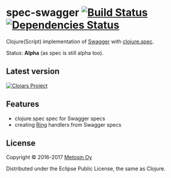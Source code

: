 # spec-swagger [![Build Status](https://travis-ci.org/metosin/spec-swagger.svg?branch=master)](https://travis-ci.org/metosin/spec-swagger) [![Dependencies Status](https://jarkeeper.com/metosin/spec-tools/status.svg)](https://jarkeeper.com/metosin/spec-swagger)

Clojure(Script) implementation of [Swagger](http://swagger.io) with [clojure.spec](http://clojure.org/about/spec).

Status: **Alpha** (as spec is still alpha too).

## Latest version

[![Clojars Project](http://clojars.org/metosin/spec-swagger/latest-version.svg)](http://clojars.org/metosin/spec-swagger)

## Features

* clojure.spec spec for Swagger specs
* creating [Ring](https://github.com/ring-clojure/ring) handlers from Swagger specs

## License

Copyright © 2016-2017 [Metosin Oy](http://www.metosin.fi)

Distributed under the Eclipse Public License, the same as Clojure.
